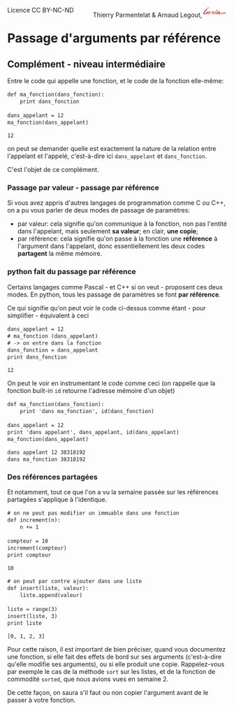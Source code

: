 
<span style="float:left;">Licence CC BY-NC-ND</span><span style="float:right;">Thierry Parmentelat &amp; Arnaud Legout,<img src="../../media/inria-25.png" style="display:inline"></span><br/>

# Passage d'arguments par référence

## Complément - niveau intermédiaire

Entre le code qui appelle une fonction, et le code de la fonction elle-même:


```
def ma_fonction(dans_fonction):
    print dans_fonction

dans_appelant = 12
ma_fonction(dans_appelant)
```

    12


on peut se demander quelle est exactement la nature de la relation entre l'appelant et l'appelé, c'est-à-dire ici `dans_appelant` et `dans_fonction`.

C'est l'objet de ce complément.

### Passage par valeur - passage par référence

Si vous avez appris d'autres langages de programmation comme C ou C++, on a pu vous parler de deux modes de passage de paramètres:
 * par valeur: cela signifie qu'on communique à la fonction, non pas l'entité dans l'appelant, mais seulement **sa valeur**; en clair, **une copie**;
 * par référence: cela signifie qu'on passe à la fonction une **référence** à l'argument dans l'appelant, donc essentiellement les deux codes **partagent** la même mémoire.

### python fait du passage par référence

Certains langages comme Pascal - et C++ si on veut - proposent ces deux modes. En python, tous les passage de paramètres se font **par référence**.

Ce qui signifie qu'on peut voir le code ci-dessus comme étant - pour simplifier - équivalent à ceci


```
dans_appelant = 12
# ma_fonction (dans_appelant)
# -> on entre dans la fonction
dans_fonction = dans_appelant
print dans_fonction
```

    12


On peut le voir en instrumentant le code comme ceci (on rappelle que la fonction built-in `id` retourne l'adresse mémoire d'un objet)


```
def ma_fonction(dans_fonction):
    print 'dans ma_fonction', id(dans_fonction)

dans_appelant = 12
print 'dans appelant', dans_appelant, id(dans_appelant)
ma_fonction(dans_appelant)
```

    dans appelant 12 38318192
    dans ma_fonction 38318192


### Des références partagées

Et notamment, tout ce que l'on a vu la semaine passée sur les références partagées s'applique à l'identique.


```
# on ne peut pas modifier un immuable dans une fonction
def increment(n):
    n += 1

compteur = 10
increment(compteur)
print compteur
```

    10



```
# on peut par contre ajouter dans une liste
def insert(liste, valeur):
    liste.append(valeur)

liste = range(3)
insert(liste, 3)
print liste
```

    [0, 1, 2, 3]


Pour cette raison, il est important de bien préciser, quand vous documentez une fonction, si elle fait des effets de bord sur ses arguments (c'est-à-dire qu'elle modifie ses arguments), ou si elle produit une copie. Rappelez-vous par exemple le cas de la méthode `sort` sur les listes, et de la fonction de commodité `sorted`, que nous avions vues en semaine 2.

De cette façon, on saura s'il faut ou non copier l'argument avant de le passer à votre fonction.
